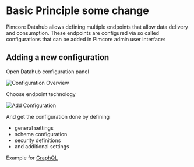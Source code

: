 # Basic Principle some change

Pimcore Datahub allows defining multiple endpoints that allow data delivery and consumption. These 
endpoints are configured via so called configurations that can be added in Pimcore admin user interface: 

## Adding a new configuration

Open Datahub configuration panel

![Configuration Overview](./img/graphql/configuration3.png)


Choose endpoint technology 

![Add Configuration](./img/add_config.png)

And get the configuration done by defining 
- general settings
- schema configuration
- security definitions
- and additional settings

Example for [GraphQL](./10_GraphQL/README.md)
